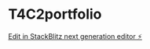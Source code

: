 # T4C2portfolio

[Edit in StackBlitz next generation editor ⚡️](https://stackblitz.com/~/github.com/teocomyn/T4C2portfolio)
